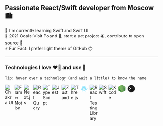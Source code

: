 ## Passionate React/Swift developer from Moscow 🏙️
:seedling: I'm currently learning Swift and Swift UI   
:crystal_ball: 2021 Goals: Visit Poland :ocean:, start a pet project :beetle:, contribute to open source :floppy_disk:  
:zap: Fun Fact: I prefer light theme of GitHub 🙃

<hr />

### Technologies I love ❤️‍🔥 and use 🔨
`Tip: hover over a technology (and wait a little) to know the name`

<img align="left" alt="Chakra UI" title="Chakra UI" width="26px" style="margin-right: 5px" src="https://i.ibb.co/v1X8Qxy/chakra.png" />
<img align="left" alt="Framer Motion" title="Framer Motion" width="26px" style="margin-right: 5px" src="https://i.ibb.co/3fJr4rS/framer-motion.png" />
<img align="left" alt="Next.js" title="Next.js" width="26px" style="margin-right: 5px" src="https://i.ibb.co/kgDhQGT/next-js.png" />
<img align="left" alt="React Query" title="React Query" width="26px" style="margin-right: 5px" src="https://miro.medium.com/max/400/1*Yt_kxgaoVwFX_lO3lwZPlg.png" />
<img align="left" alt="TypeScript" title="TypeScript" width="26px" style="margin-right: 5px" src="https://upload.wikimedia.org/wikipedia/commons/thumb/4/4c/Typescript_logo_2020.svg/1200px-Typescript_logo_2020.svg.png" />
<img align="left" alt="Jest" title="Jest" width="26px" style="margin-right: 5px" src="https://www.jojozhangdev.com/images/logos/jest-logo.png" />
<img align="left" alt="Zustand" title="Zustand" width="26px" style="margin-right: 5px" src="https://emojipedia-us.s3.dualstack.us-west-1.amazonaws.com/thumbs/320/apple/285/bear_1f43b.png" />
<img align="left" alt="Three.js" title="Three.js" width="26px" style="margin-right: 5px" src="https://aws1.discourse-cdn.com/standard17/uploads/threejs/original/2X/c/c74c5243388bbfa21a39c3e824ddba702a623dec.png" />
<img align="left" alt="React" title="React" width="26px" style="margin-right: 5px" src="https://raw.githubusercontent.com/github/explore/80688e429a7d4ef2fca1e82350fe8e3517d3494d/topics/react/react.png" />
<img align="left" alt="React Testing Library" title="React Testing Library" width="26px" style="margin-right: 5px" src="https://i.ibb.co/tPsfbFg/goat-1f410.png" />
<img align="left" alt="Swift" title="Swift" width="26px" style="margin-right: 5px" src="https://www.clipartmax.com/png/full/188-1887633_bird-logo-vector-2-buy-clip-art-swift-logo.png" />
<img align="left" alt="Xcode" title="Fucking Xcode" width="26px" style="margin-right: 5px" src="https://i.ibb.co/DYBCs2f/jkfo-DUVz-removebg-preview-1.png" />
<img align="left" alt="Node.js" title="Node.js" width="26px" style="margin-right: 5px" src="https://raw.githubusercontent.com/github/explore/80688e429a7d4ef2fca1e82350fe8e3517d3494d/topics/nodejs/nodejs.png" />
<img align="left" alt="Bash" title="Bash" width="26px" style="margin-right: 5px" src="https://raw.githubusercontent.com/github/explore/80688e429a7d4ef2fca1e82350fe8e3517d3494d/topics/terminal/terminal.png" />
